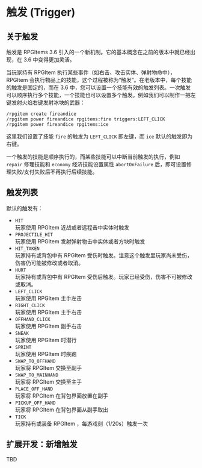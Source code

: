 # 触发 (Trigger)

## 关于触发

触发是 RPGItems 3.6 引入的一个新机制。它的基本概念在之前的版本中就已经出现，在 3.6 中变得更加灵活。

当玩家持有 RPGItem 执行某些事件（如右击、攻击实体、弹射物命中），RPGItem 会执行物品上的技能，这个过程被称为“触发”。在老版本中，每个技能的触发是固定的，而在 3.6 中，您可以设置一个技能有效的触发列表。一次触发可以顺序执行多个技能，一个技能也可以设置多个触发。例如我们可以制作一把左键发射火焰右键发射冰块的武器：

```
/rpgitem create fireandice
/rpgitem power fireandice rpgitems:fire triggers:LEFT_CLICK
/rpgitem power fireandice rpgitems:ice
```

这里我们设置了技能 `fire` 的触发为 `LEFT_CLICK` 即左键，而 `ice` 默认的触发即为右键。

一个触发的技能是顺序执行的，而某些技能可以中断当前触发的执行，例如 `repair` 修理技能和 `economy` 经济技能设置属性 `abortOnFailure` 后，即可设置修理失败/支付失败后不再执行后续技能。

## 触发列表

默认的触发有：

* `HIT`  
  玩家使用 RPGItem 近战或者远程击中实体时触发
* `PROJECTILE_HIT`  
  玩家使用 RPGItem 发射弹射物击中实体或者方块时触发
* `HIT_TAKEN`  
  玩家持有或背包中有 RPGItem 受伤时触发。注意这个触发里玩家尚未受伤，伤害仍可能被修改或者取消。
* `HURT`  
  玩家持有或背包中有 RPGItem 受伤后触发。玩家已经受伤，伤害不可被修改或取消。
* `LEFT_CLICK`  
  玩家使用 RPGItem 主手左击
* `RIGHT_CLICK`  
  玩家使用 RPGItem 主手右击
* `OFFHAND_CLICK`  
  玩家使用 RPGItem 副手右击
* `SNEAK`  
  玩家使用 RPGItem 时潜行
* `SPRINT`  
  玩家使用 RPGItem 时疾跑
* `SWAP_TO_OFFHAND`  
  玩家将 RPGItem 交换至副手
* `SWAP_TO_MAINHAND`  
  玩家将 RPGItem 交换至主手
* `PLACE_OFF_HAND`  
  玩家将 RPGItem 在背包界面放置在副手
* `PICKUP_OFF_HAND`  
  玩家将 RPGItem 在背包界面从副手取出
* `TICK`  
  玩家持有或装备 RPGItem ，每游戏刻（1/20s）触发一次

## 扩展开发：新增触发

TBD
